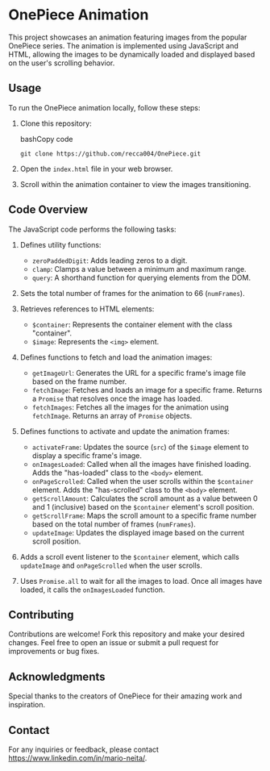 # OnePiece Animation

This project showcases an animation featuring images from the popular OnePiece series. The animation is implemented using JavaScript and HTML, allowing the images to be dynamically loaded and displayed based on the user's scrolling behavior.


## Usage

To run the OnePiece animation locally, follow these steps:

1. Clone this repository:
    
    bashCopy code
    
    `git clone https://github.com/recca004/OnePiece.git`
    
2. Open the `index.html` file in your web browser.
    
3. Scroll within the animation container to view the images transitioning.

## Code Overview

The JavaScript code performs the following tasks:

1. Defines utility functions:
    
    - `zeroPaddedDigit`: Adds leading zeros to a digit.
    - `clamp`: Clamps a value between a minimum and maximum range.
    - `query`: A shorthand function for querying elements from the DOM.
2. Sets the total number of frames for the animation to 66 (`numFrames`).
    
3. Retrieves references to HTML elements:
    
    - `$container`: Represents the container element with the class "container".
    - `$image`: Represents the `<img>` element.
4. Defines functions to fetch and load the animation images:
    
    - `getImageUrl`: Generates the URL for a specific frame's image file based on the frame number.
    - `fetchImage`: Fetches and loads an image for a specific frame. Returns a `Promise` that resolves once the image has loaded.
    - `fetchImages`: Fetches all the images for the animation using `fetchImage`. Returns an array of `Promise` objects.
5. Defines functions to activate and update the animation frames:
    
    - `activateFrame`: Updates the source (`src`) of the `$image` element to display a specific frame's image.
    - `onImagesLoaded`: Called when all the images have finished loading. Adds the "has-loaded" class to the `<body>` element.
    - `onPageScrolled`: Called when the user scrolls within the `$container` element. Adds the "has-scrolled" class to the `<body>` element.
    - `getScrollAmount`: Calculates the scroll amount as a value between 0 and 1 (inclusive) based on the `$container` element's scroll position.
    - `getScrollFrame`: Maps the scroll amount to a specific frame number based on the total number of frames (`numFrames`).
    - `updateImage`: Updates the displayed image based on the current scroll position.
6. Adds a scroll event listener to the `$container` element, which calls `updateImage` and `onPageScrolled` when the user scrolls.
    
7. Uses `Promise.all` to wait for all the images to load. Once all images have loaded, it calls the `onImagesLoaded` function.

## Contributing

Contributions are welcome! Fork this repository and make your desired changes. Feel free to open an issue or submit a pull request for improvements or bug fixes.

## Acknowledgments

Special thanks to the creators of OnePiece for their amazing work and inspiration.

## Contact

For any inquiries or feedback, please contact https://www.linkedin.com/in/mario-neita/.
